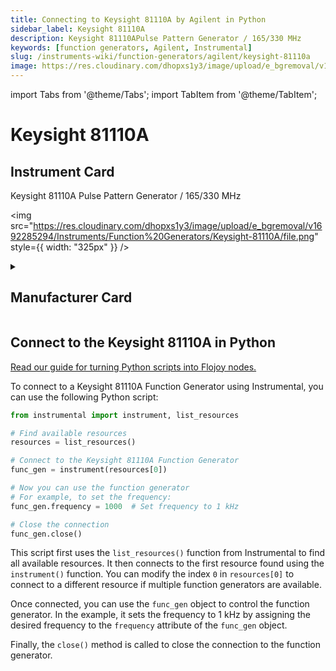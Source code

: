 ```yaml
---
title: Connecting to Keysight 81110A by Agilent in Python
sidebar_label: Keysight 81110A
description: Keysight 81110APulse Pattern Generator / 165/330 MHz
keywords: [function generators, Agilent, Instrumental]
slug: /instruments-wiki/function-generators/agilent/keysight-81110a
image: https://res.cloudinary.com/dhopxs1y3/image/upload/e_bgremoval/v1692285294/Instruments/Function%20Generators/Keysight-81110A/file.png
---
```


import Tabs from '@theme/Tabs';
import TabItem from '@theme/TabItem';

# Keysight 81110A

## Instrument Card

<div className="flex">

<div>

Keysight 81110A
Pulse Pattern Generator / 165/330 MHz

</div>

<img src="https://res.cloudinary.com/dhopxs1y3/image/upload/e_bgremoval/v1692285294/Instruments/Function%20Generators/Keysight-81110A/file.png" style={{ width: "325px" }} />

</div>

<details>
<summary><h2>Manufacturer Card</h2></summary>

<img src="https://res.cloudinary.com/dhopxs1y3/image/upload/e_bgremoval/v1692126006/Instruments/Vendor%20Logos/Agilent.png" style={{ width: "100%", height: "150px",objectFit: "cover" }} />

Keysight Technologies, or Keysight, is an American company that manufactures electronics test and measurement equipment and software. <a href="https://www.keysight.com/us/en/home.html">Website</a>.

<ul>
  <li>Headquarters: USA</li>
  <li>Yearly Revenue (millions, USD): 5420.0</li>
</ul>
</details>

## Connect to the Keysight 81110A in Python

[Read our guide for turning Python scripts into Flojoy nodes.](https://docs.flojoy.ai/custom-nodes/creating-custom-node/)


<Tabs>
<TabItem value="Instrumental" label="Instrumental">

To connect to a Keysight 81110A Function Generator using Instrumental, you can use the following Python script:

```python
from instrumental import instrument, list_resources

# Find available resources
resources = list_resources()

# Connect to the Keysight 81110A Function Generator
func_gen = instrument(resources[0])

# Now you can use the function generator
# For example, to set the frequency:
func_gen.frequency = 1000  # Set frequency to 1 kHz

# Close the connection
func_gen.close()
```

This script first uses the `list_resources()` function from Instrumental to find all available resources. It then connects to the first resource found using the `instrument()` function. You can modify the index `0` in `resources[0]` to connect to a different resource if multiple function generators are available.

Once connected, you can use the `func_gen` object to control the function generator. In the example, it sets the frequency to 1 kHz by assigning the desired frequency to the `frequency` attribute of the `func_gen` object.

Finally, the `close()` method is called to close the connection to the function generator.

</TabItem>
</Tabs>